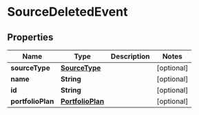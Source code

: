
# SourceDeletedEvent

## Properties
Name | Type | Description | Notes
------------ | ------------- | ------------- | -------------
**sourceType** | [**SourceType**](SourceType.md) |  |  [optional]
**name** | **String** |  |  [optional]
**id** | **String** |  |  [optional]
**portfolioPlan** | [**PortfolioPlan**](PortfolioPlan.md) |  |  [optional]



